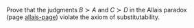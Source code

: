 

Prove that the judgments $B \succ A$ and $C \succ D$ in the Allais
paradox (page <a class="pageRef" id="pageref" title="" href="#">allais-page</a>) violate the axiom of substitutability.
